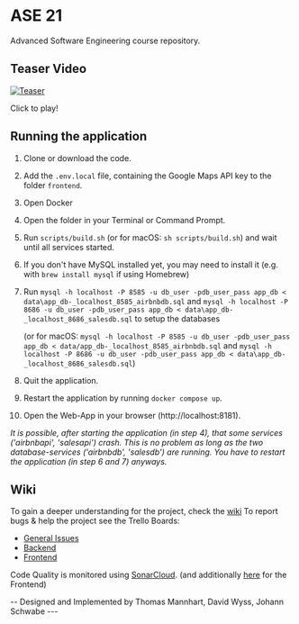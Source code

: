 # ASE 21
Advanced Software Engineering course repository.

## Teaser Video

[![Teaser](https://img.youtube.com/vi/QCIdfIwzuw8/0.jpg)](https://www.youtube.com/watch?v=QCIdfIwzuw8)


Click to play!

## Running the application

1. Clone or download the code.


2. Add the ``.env.local`` file, containing the Google Maps API key to the folder ``frontend``.


3. Open Docker


4. Open the folder in your Terminal or Command Prompt.


5. Run ``scripts/build.sh`` (or for macOS: ``sh scripts/build.sh``) and wait until all services started.
    
6. If you don't have MySQL installed yet, you may need to install it (e.g. with `brew install mysql` if using Homebrew)    

7. Run ``mysql -h localhost -P 8585 -u db_user -pdb_user_pass app_db < data\app_db-_localhost_8585_airbnbdb.sql`` and
   ``mysql -h localhost -P 8686 -u db_user -pdb_user_pass app_db < data\app_db-_localhost_8686_salesdb.sql`` to setup 
   the databases
   
   (or for macOS: ``mysql -h localhost -P 8585 -u db_user -pdb_user_pass app_db < data/app_db-_localhost_8585_airbnbdb.sql`` and ``mysql -h localhost -P 8686 -u db_user -pdb_user_pass app_db < data\app_db-_localhost_8686_salesdb.sql``)
    

8. Quit the application.
    

9. Restart the application by running ``docker compose up``.


10. Open the Web-App in your browser (http://localhost:8181).


*It is possible, after starting the application (in step 4), that some services 
('airbnbapi', 'salesapi') crash. This is no problem as long as the two database-services
('airbnbdb', 'salesdb') are running. You have to restart the application (in step 6 and 7) anyways.*

## Wiki

To gain a deeper understanding for the project, check the [wiki](https://github.com/johannschwabe/ASEv3/wiki)
To report bugs & help the project see the Trello Boards:
* [General Issues](https://trello.com/b/vKnwu8M5/general)
* [Backend](https://trello.com/b/wzDBzvwY/backend)
* [Frontend](https://trello.com/b/vw6tmCrR/frontend)

Code Quality is monitored using [SonarCloud](https://sonarcloud.io/organizations/johannschwabe/projects?sort=name). 
(and additionally [here](https://github.com/johannschwabe/ASEv3/tree/main/frontend) for the Frontend)

-- Designed and Implemented by Thomas Mannhart, David Wyss, Johann Schwabe ---
